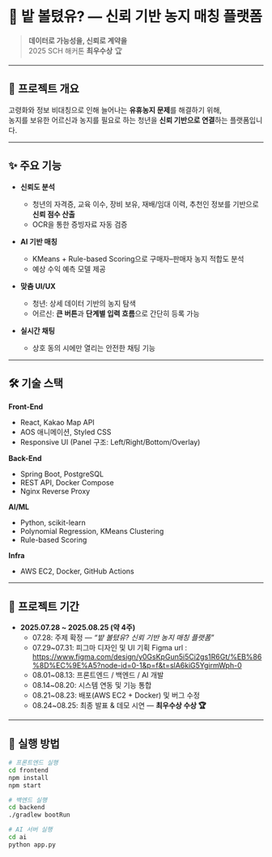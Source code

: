 # 🌱 밭 볼텼유? — 신뢰 기반 농지 매칭 플랫폼  

> **데이터로 가능성을, 신뢰로 계약을**  
2025 SCH 해커톤 **최우수상** 🏆  

---

## 📌 프로젝트 개요
고령화와 정보 비대칭으로 인해 늘어나는 **유휴농지 문제**를 해결하기 위해,  
농지를 보유한 어르신과 농지를 필요로 하는 청년을 **신뢰 기반으로 연결**하는 플랫폼입니다.  

---

## ✨ 주요 기능
- **신뢰도 분석**  
  - 청년의 자격증, 교육 이수, 장비 보유, 재배/임대 이력, 추천인 정보를 기반으로 **신뢰 점수 산출**  
  - OCR을 통한 증빙자료 자동 검증  

- **AI 기반 매칭**  
  - KMeans + Rule-based Scoring으로 구매자–판매자 농지 적합도 분석  
  - 예상 수익 예측 모델 제공  

- **맞춤 UI/UX**  
  - 청년: 상세 데이터 기반의 농지 탐색  
  - 어르신: **큰 버튼**과 **단계별 입력 흐름**으로 간단히 등록 가능  

- **실시간 채팅**  
  - 상호 동의 시에만 열리는 안전한 채팅 기능  

---

## 🛠️ 기술 스택
**Front-End**  
- React, Kakao Map API  
- AOS 애니메이션, Styled CSS  
- Responsive UI (Panel 구조: Left/Right/Bottom/Overlay)

**Back-End**  
- Spring Boot, PostgreSQL  
- REST API, Docker Compose  
- Nginx Reverse Proxy  

**AI/ML**  
- Python, scikit-learn  
- Polynomial Regression, KMeans Clustering  
- Rule-based Scoring  

**Infra**  
- AWS EC2, Docker, GitHub Actions  

---

## 📅 프로젝트 기간
- **2025.07.28 ~ 2025.08.25 (약 4주)**  
  - 07.28: 주제 확정 — *“밭 볼텼유? 신뢰 기반 농지 매칭 플랫폼”*  
  - 07.29~07.31: 피그마 디자인 및 UI 기획     Figma url : https://www.figma.com/design/y0GsKpGun5i5Ci2gs1R6Gt/%EB%86%8D%EC%9E%A5?node-id=0-1&p=f&t=slA6kiG5YgirmWph-0
  - 08.01~08.13: 프론트엔드 / 백엔드 / AI 개발  
  - 08.14~08.20: 시스템 연동 및 기능 통합  
  - 08.21~08.23: 배포(AWS EC2 + Docker) 및 버그 수정  
  - 08.24~08.25: 최종 발표 & 데모 시연 — **최우수상 수상 🏆**  

---

## 🚀 실행 방법
```bash
# 프론트엔드 실행
cd frontend
npm install
npm start

# 백엔드 실행
cd backend
./gradlew bootRun

# AI 서버 실행
cd ai
python app.py

